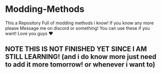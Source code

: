 # Modding-Methods
This a Repository Full of modding methods i know! If you know any more please Message me on discord or something! You can use these if you want! Love you guys ❤️

## NOTE THIS IS NOT FINISHED YET SINCE I AM STILL LEARNING! (and i do know more just need to add it more tomorrow! or whenever i want to)
